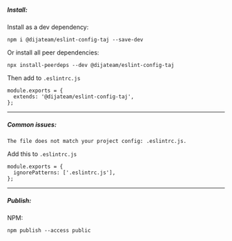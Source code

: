 ##### Install:

Install as a dev dependency:
```
npm i @dijateam/eslint-config-taj --save-dev
```

Or install all peer dependencies:
```
npx install-peerdeps --dev @dijateam/eslint-config-taj
```

Then add to `.eslintrc.js`
```
module.exports = {
  extends: '@dijateam/eslint-config-taj',
};
```

----

##### Common issues:

`The file does not match your project config: .eslintrc.js.`

Add this to `.eslintrc.js`
```
module.exports = {
  ignorePatterns: ['.eslintrc.js'],
};
```

----

##### Publish:

NPM:
```
npm publish --access public
```